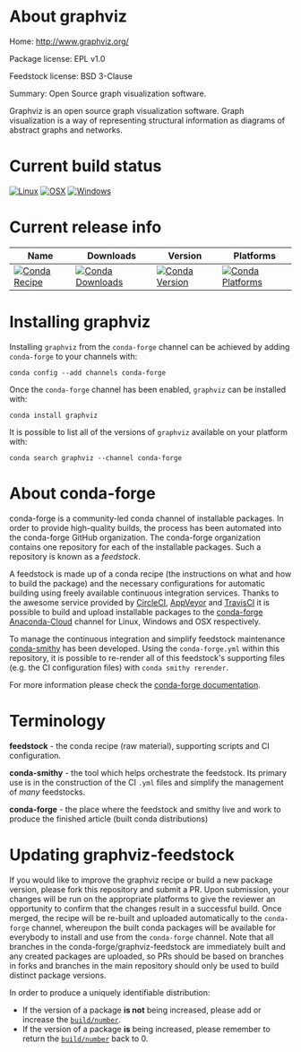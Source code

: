 About graphviz
==============

Home: http://www.graphviz.org/

Package license: EPL v1.0

Feedstock license: BSD 3-Clause

Summary: Open Source graph visualization software.

Graphviz is an open source graph visualization software. Graph visualization
is a way of representing structural information as diagrams of abstract
graphs and networks.


Current build status
====================

[![Linux](https://img.shields.io/circleci/project/github/conda-forge/graphviz-feedstock/master.svg?label=Linux)](https://circleci.com/gh/conda-forge/graphviz-feedstock)
[![OSX](https://img.shields.io/travis/conda-forge/graphviz-feedstock/master.svg?label=macOS)](https://travis-ci.org/conda-forge/graphviz-feedstock)
[![Windows](https://img.shields.io/appveyor/ci/conda-forge/graphviz-feedstock/master.svg?label=Windows)](https://ci.appveyor.com/project/conda-forge/graphviz-feedstock/branch/master)

Current release info
====================

| Name | Downloads | Version | Platforms |
| --- | --- | --- | --- |
| [![Conda Recipe](https://img.shields.io/badge/recipe-graphviz-green.svg)](https://anaconda.org/conda-forge/graphviz) | [![Conda Downloads](https://img.shields.io/conda/dn/conda-forge/graphviz.svg)](https://anaconda.org/conda-forge/graphviz) | [![Conda Version](https://img.shields.io/conda/vn/conda-forge/graphviz.svg)](https://anaconda.org/conda-forge/graphviz) | [![Conda Platforms](https://img.shields.io/conda/pn/conda-forge/graphviz.svg)](https://anaconda.org/conda-forge/graphviz) |

Installing graphviz
===================

Installing `graphviz` from the `conda-forge` channel can be achieved by adding `conda-forge` to your channels with:

```
conda config --add channels conda-forge
```

Once the `conda-forge` channel has been enabled, `graphviz` can be installed with:

```
conda install graphviz
```

It is possible to list all of the versions of `graphviz` available on your platform with:

```
conda search graphviz --channel conda-forge
```


About conda-forge
=================

conda-forge is a community-led conda channel of installable packages.
In order to provide high-quality builds, the process has been automated into the
conda-forge GitHub organization. The conda-forge organization contains one repository
for each of the installable packages. Such a repository is known as a *feedstock*.

A feedstock is made up of a conda recipe (the instructions on what and how to build
the package) and the necessary configurations for automatic building using freely
available continuous integration services. Thanks to the awesome service provided by
[CircleCI](https://circleci.com/), [AppVeyor](http://www.appveyor.com/)
and [TravisCI](https://travis-ci.org/) it is possible to build and upload installable
packages to the [conda-forge](https://anaconda.org/conda-forge)
[Anaconda-Cloud](http://docs.anaconda.org/) channel for Linux, Windows and OSX respectively.

To manage the continuous integration and simplify feedstock maintenance
[conda-smithy](http://github.com/conda-forge/conda-smithy) has been developed.
Using the ``conda-forge.yml`` within this repository, it is possible to re-render all of
this feedstock's supporting files (e.g. the CI configuration files) with ``conda smithy rerender``.

For more information please check the [conda-forge documentation](https://conda-forge.org/docs/).

Terminology
===========

**feedstock** - the conda recipe (raw material), supporting scripts and CI configuration.

**conda-smithy** - the tool which helps orchestrate the feedstock.
                   Its primary use is in the construction of the CI ``.yml`` files
                   and simplify the management of *many* feedstocks.

**conda-forge** - the place where the feedstock and smithy live and work to
                  produce the finished article (built conda distributions)


Updating graphviz-feedstock
===========================

If you would like to improve the graphviz recipe or build a new
package version, please fork this repository and submit a PR. Upon submission,
your changes will be run on the appropriate platforms to give the reviewer an
opportunity to confirm that the changes result in a successful build. Once
merged, the recipe will be re-built and uploaded automatically to the
`conda-forge` channel, whereupon the built conda packages will be available for
everybody to install and use from the `conda-forge` channel.
Note that all branches in the conda-forge/graphviz-feedstock are
immediately built and any created packages are uploaded, so PRs should be based
on branches in forks and branches in the main repository should only be used to
build distinct package versions.

In order to produce a uniquely identifiable distribution:
 * If the version of a package **is not** being increased, please add or increase
   the [``build/number``](http://conda.pydata.org/docs/building/meta-yaml.html#build-number-and-string).
 * If the version of a package **is** being increased, please remember to return
   the [``build/number``](http://conda.pydata.org/docs/building/meta-yaml.html#build-number-and-string)
   back to 0.